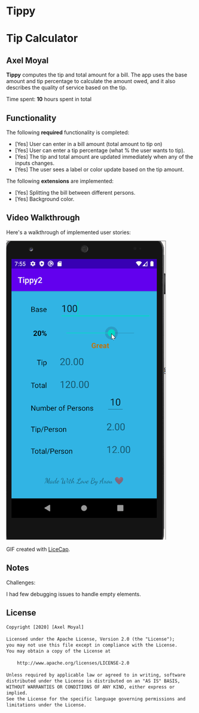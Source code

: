 # Tippy

# Tip Calculator 

## Axel Moyal

**Tippy** computes the tip and total amount for a bill. The app uses the base amount and tip percentage to calculate the amount owed, and it also describes the quality of service based on the tip.

Time spent: **10** hours spent in total

## Functionality 

The following **required** functionality is completed:

* [Yes] User can enter in a bill amount (total amount to tip on)
* [Yes] User can enter a tip percentage (what % the user wants to tip).
* [Yes] The tip and total amount are updated immediately when any of the inputs changes.
* [Yes] The user sees a label or color update based on the tip amount. 

The following **extensions** are implemented:

* [Yes] Splitting the bill between different persons.
* [Yes] Background color.


## Video Walkthrough

Here's a walkthrough of implemented user stories:

<img src='Tippy_Video.gif' title='Video Walkthrough' width='' alt='Video Walkthrough' />

GIF created with [LiceCap](http://www.cockos.com/licecap/).

## Notes

Challenges:

I had few debugging issues to handle empty elements. 
## License

    Copyright [2020] [Axel Moyal]

    Licensed under the Apache License, Version 2.0 (the "License");
    you may not use this file except in compliance with the License.
    You may obtain a copy of the License at

        http://www.apache.org/licenses/LICENSE-2.0

    Unless required by applicable law or agreed to in writing, software
    distributed under the License is distributed on an "AS IS" BASIS,
    WITHOUT WARRANTIES OR CONDITIONS OF ANY KIND, either express or implied.
    See the License for the specific language governing permissions and
    limitations under the License.